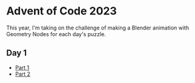 # Advent of Code 2023

This year, I'm taking on the challenge of making a Blender animation with Geometry Nodes for each day's puzzle.

## Day 1

- [Part 1](https://www.youtube.com/shorts/bFK8tENeS6s)
- [Part 2](https://www.youtube.com/shorts/o8YeGAGDnRY)
